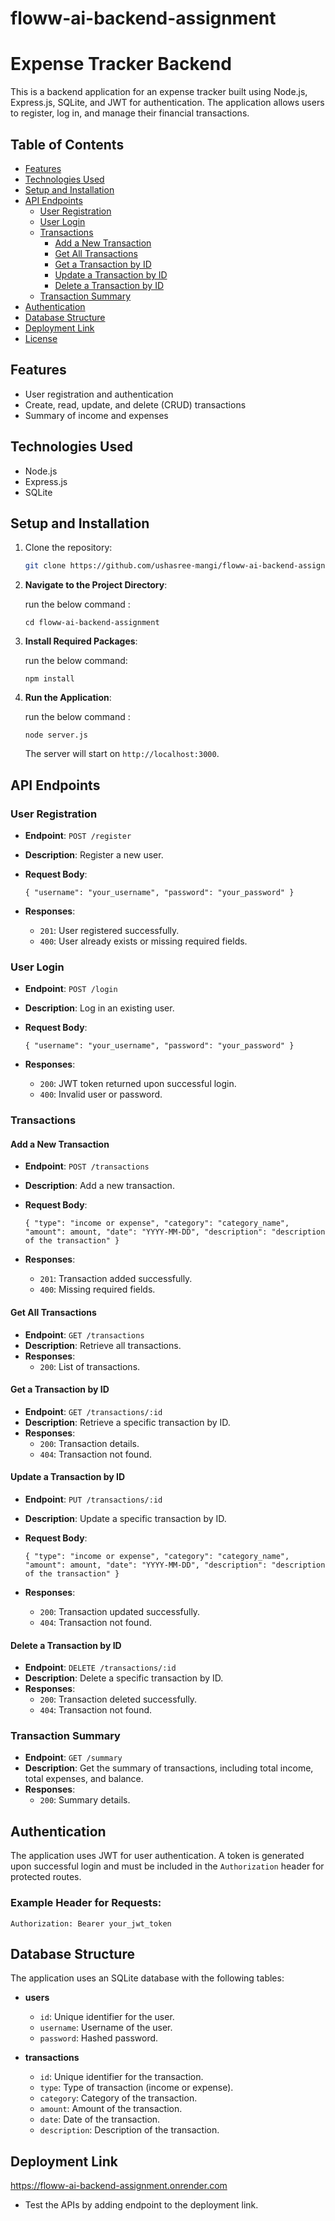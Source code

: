 # floww-ai-backend-assignment
# Expense Tracker Backend

This is a backend application for an expense tracker built using Node.js, Express.js, SQLite, and JWT for authentication. The application allows users to register, log in, and manage their financial transactions.

## Table of Contents

- [Features](#features)
- [Technologies Used](#technologies-used)
- [Setup and Installation](#setup-and-installation)
- [API Endpoints](#api-endpoints)
  - [User Registration](#user-registration)
  - [User Login](#user-login)
  - [Transactions](#transactions)
    - [Add a New Transaction](#add-a-new-transaction)
    - [Get All Transactions](#get-all-transactions)
    - [Get a Transaction by ID](#get-a-transaction-by-id)
    - [Update a Transaction by ID](#update-a-transaction-by-id)
    - [Delete a Transaction by ID](#delete-a-transaction-by-id)
  - [Transaction Summary](#transaction-summary)
- [Authentication](#authentication)
- [Database Structure](#database-structure)
- [Deployment Link](#deployment-link)
- [License](#license)

## Features

- User registration and authentication
- Create, read, update, and delete (CRUD) transactions
- Summary of income and expenses

## Technologies Used

- Node.js
- Express.js
- SQLite


## Setup and Installation

1. Clone the repository:
   ```bash
   git clone https://github.com/ushasree-mangi/floww-ai-backend-assignment.git


2.  **Navigate to the Project Directory**:
    
    
    
    run the below command  :
    
    `cd floww-ai-backend-assignment` 
    
3.  **Install Required Packages**:
    
    run the below command:
    
    `npm install` 
    
 
    
5.  **Run the Application**:
    
    run the below command :
    
    `node server.js` 
    
    The server will start on `http://localhost:3000`.
    

## API Endpoints

### User Registration

-   **Endpoint**: `POST /register`
-   **Description**: Register a new user.
-   **Request Body**:
    
    
    
    `{
      "username": "your_username",
      "password": "your_password"
    }` 
    
-   **Responses**:
    -   `201`: User registered successfully.
    -   `400`: User already exists or missing required fields.

### User Login

-   **Endpoint**: `POST /login`
-   **Description**: Log in an existing user.
-   **Request Body**:
    
   
    
    `{
      "username": "your_username",
      "password": "your_password"
    }` 
    
-   **Responses**:
    -   `200`: JWT token returned upon successful login.
    -   `400`: Invalid user or password.

### Transactions

#### Add a New Transaction

-   **Endpoint**: `POST /transactions`
-   **Description**: Add a new transaction.
-   **Request Body**:
    
    
    `{
      "type": "income or expense",
      "category": "category_name",
      "amount": amount,
      "date": "YYYY-MM-DD",
      "description": "description of the transaction"
    }` 
    
-   **Responses**:
    -   `201`: Transaction added successfully.
    -   `400`: Missing required fields.

#### Get All Transactions

-   **Endpoint**: `GET /transactions`
-   **Description**: Retrieve all transactions.
-   **Responses**:
    -   `200`: List of transactions.

#### Get a Transaction by ID

-   **Endpoint**: `GET /transactions/:id`
-   **Description**: Retrieve a specific transaction by ID.
-   **Responses**:
    -   `200`: Transaction details.
    -   `404`: Transaction not found.

#### Update a Transaction by ID

-   **Endpoint**: `PUT /transactions/:id`
-   **Description**: Update a specific transaction by ID.
-   **Request Body**:
  
    
    `{
      "type": "income or expense",
      "category": "category_name",
      "amount": amount,
      "date": "YYYY-MM-DD",
      "description": "description of the transaction"
    }` 
    
-   **Responses**:
    -   `200`: Transaction updated successfully.
    -   `404`: Transaction not found.

#### Delete a Transaction by ID

-   **Endpoint**: `DELETE /transactions/:id`
-   **Description**: Delete a specific transaction by ID.
-   **Responses**:
    -   `200`: Transaction deleted successfully.
    -   `404`: Transaction not found.

### Transaction Summary

-   **Endpoint**: `GET /summary`
-   **Description**: Get the summary of transactions, including total income, total expenses, and balance.
-   **Responses**:
    -   `200`: Summary details.

## Authentication

The application uses JWT for user authentication. A token is generated upon successful login and must be included in the `Authorization` header for protected routes.

### Example Header for Requests:



`Authorization: Bearer your_jwt_token` 

## Database Structure

The application uses an SQLite database with the following tables:

-   **users**
    
    -   `id`: Unique identifier for the user.
    -   `username`: Username of the user.
    -   `password`: Hashed password.
-   **transactions**
    
    -   `id`: Unique identifier for the transaction.
    -   `type`: Type of transaction (income or expense).
    -   `category`: Category of the transaction.
    -   `amount`: Amount of the transaction.
    -   `date`: Date of the transaction.
    -   `description`: Description of the transaction.

## Deployment Link 
  https://floww-ai-backend-assignment.onrender.com

  -   Test the APIs by adding endpoint to the deployment link.

